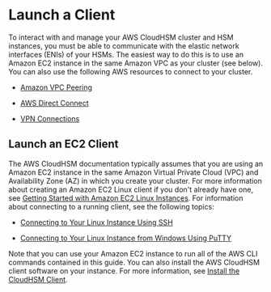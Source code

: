 # Launch a Client<a name="launch-client-instance"></a>

To interact with and manage your AWS CloudHSM cluster and HSM instances, you must be able to communicate with the elastic network interfaces \(ENIs\) of your HSMs\. The easiest way to do this is to use an Amazon EC2 instance in the same Amazon VPC as your cluster \(see below\)\. You can also use the following AWS resources to connect to your cluster\. 

+ [Amazon VPC Peering](http://docs.aws.amazon.com/AmazonVPC/latest/PeeringGuide/Welcome.html)

+ [AWS Direct Connect](https://aws.amazon.com/documentation/direct-connect/)

+ [VPN Connections](https://docs.aws.amazon.com/AmazonVPC/latest/UserGuide/vpn-connections.html)

## Launch an EC2 Client<a name="launch-client-instance-ec2"></a>

 The AWS CloudHSM documentation typically assumes that you are using an Amazon EC2 instance in the same Amazon Virtual Private Cloud \(VPC\) and Availability Zone \(AZ\) in which you create your cluster\. For more information about creating an Amazon EC2 Linux client if you don't already have one, see [Getting Started with Amazon EC2 Linux Instances](http://docs.aws.amazon.com/AWSEC2/latest/UserGuide/EC2_GetStarted.html)\. For information about connecting to a running client, see the following topics: 

+ [Connecting to Your Linux Instance Using SSH](http://docs.aws.amazon.com/AWSEC2/latest/UserGuide/AccessingInstancesLinux.html)

+ [Connecting to Your Linux Instance from Windows Using PuTTY](http://docs.aws.amazon.com/AWSEC2/latest/UserGuide/putty.html)

Note that you can use your Amazon EC2 instance to run all of the AWS CLI commands contained in this guide\. You can also install the AWS CloudHSM client software on your instance\. For more information, see [Install the CloudHSM Client](install-and-configure-client.md)\. 